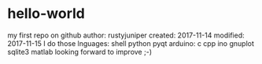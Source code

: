 # hello-world
my first repo on github
author: rustyjuniper created: 2017-11-14 modified: 2017-11-15
I do those lnguages: 
  shell
  python
  pyqt
  arduino: c cpp ino
  gnuplot
  sqlite3
  matlab
looking forward to improve ;-)
